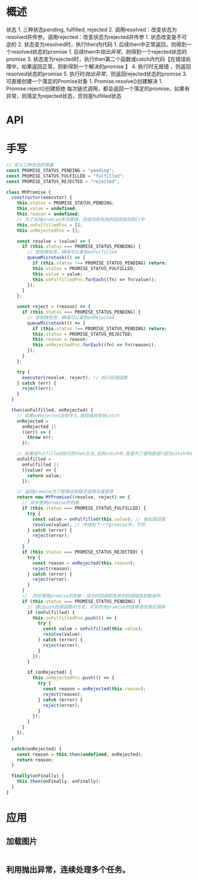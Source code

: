 # 概述
状态
	1. 三种状态pending, fulfilled, rejected
	2. 调用resolved：改变状态为resolved并传参。调用rejected：改变状态为rejected并传参 
		1. 状态改变是不可逆的
		2. 状态变为resolved时，执行then内代码
			1. 后续then中正常返回，则得到一个resolved状态的promise
			1. 后续then中*抛出异常*，则得到一个rejected状态的promise
		3. 状态变为rejected时，执行then第二个函数或catch内代码【在错误处理中，如果返回正常，则新得到一个解决的promise 】
			4. 执行时无报错 ，则返回resolved状态的promise
			5. 执行时*抛出异常*，则返回rejected状态的promise
	3. 可直接创建一个落定的Promise对象
		1. Promise.resolve()创建解决
		1. Promise.reject()创建拒绝 
每次链式调用，都会返回一个落定的promise，如果有异常，则落定为rejected状态，否则是fulfilled状态
# API

# 手写
```js
// 定义三种状态的常量
const PROMISE_STATUS_PENDING = "pending";
const PROMISE_STATUS_FULFILLED = "fulfilled";
const PROMISE_STATUS_REJECTED = "rejected";

class MYPromise {
  constructor(executor) {
    this.status = PROMISE_STATUS_PENDING;
    this.value = undefined;
    this.reason = undefined;
    // 为了支持promise多次使用，将成功和失败的回调保存到[]中
    this.onFulfilledFns = [];
    this.onRejectedFns = [];

    const resolve = (value) => {
      if (this.status === PROMISE_STATUS_PENDING) {
        // 放到微任务，确保可以拿到onFulfilled
        queueMicrotask(() => {
          if (this.status !== PROMISE_STATUS_PENDING) return;
          this.status = PROMISE_STATUS_FULFILLED;
          this.value = value;
          this.onFulfilledFns.forEach((fn) => fn(value));
        });
      }
    };

    const reject = (reason) => {
      if (this.status === PROMISE_STATUS_PENDING) {
        // 放到微任务，确保可以拿到onRejected
        queueMicrotask(() => {
          if (this.status !== PROMISE_STATUS_PENDING) return;
          this.status = PROMISE_STATUS_REJECTED;
          this.reason = reason;
          this.onRejectedFns.forEach((fn) => fn(reason));
        });
      }
    };

    try {
      executor(resolve, reject); // 执行回调函数
    } catch (err) {
      reject(err);
    }
  }

  then(onFulfilled, onRejected) {
    // 如果onRejected没有传入,就将抛异常给catch
    onRejected =
      onRejected ||
      ((err) => {
        throw err;
      });

    // 如果是fulfilled执行完then方法,会到catch中,但是为了避免断层(因为catch中onfulfilled是undefined)
    onFulfilled =
      onFulfilled ||
      ((value) => {
        return value;
      });

    // 返回promise为了能够达到链式调用与值穿透
    return new MYPromise((resolve, reject) => {
      // 异步使用promise的判断
      if (this.status === PROMISE_STATUS_FULFILLED) {
        try {
          const value = onFulfilled(this.value); // 拿到返回值
          resolve(value); // 传递到下一个promise中，下同
        } catch (error) {
          reject(error);
        }
      }
      if (this.status === PROMISE_STATUS_REJECTED) {
        try {
          const reason = onRejected(this.reason);
          reject(reason);
        } catch (error) {
          reject(error);
        }
      }
      //  同步使用promise的判断：成功的回调和失败的回调保存到数组中
      if (this.status === PROMISE_STATUS_PENDING) {
        // 通过push回调函数的方式，实现同步promise的值穿透及链式调用
        if (onFulfilled) {
          this.onFulfilledFns.push(() => {
            try {
              const value = onFulfilled(this.value);
              resolve(value);
            } catch (error) {
              reject(error);
            }
          });
        }

        if (onRejected) {
          this.onRejectedFns.push(() => {
            try {
              const reason = onRejected(this.reason);
              reject(reason);
            } catch (error) {
              reject(error);
            }
          });
        }
      }
    });
  }

  catch(onRejected) {
    const reason = this.then(undefined, onRejected);
    return reason;
  }

  finally(onFinally) {
    this.then(onFinally, onFinally);
  }
}

```
# 应用
## 加载图片
```js

```
## 利用抛出异常，连续处理多个任务。